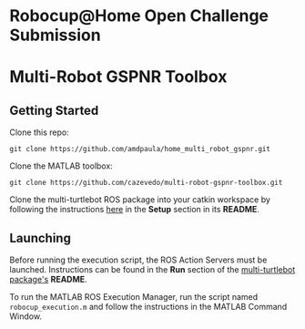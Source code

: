# Robocup@Home Open Challenge Submission 
# Multi-Robot GSPNR Toolbox

## Getting Started
Clone this repo:
```
git clone https://github.com/amdpaula/home_multi_robot_gspnr.git
``` 
Clone the MATLAB toolbox:
```
git clone https://github.com/cazevedo/multi-robot-gspnr-toolbox.git
```
Clone the multi-turtlebot ROS package into your catkin workspace by following the instructions [here](https://github.com/cazevedo/multi_turtlebot3) in the **Setup** section in its **README**.

## Launching
Before running the execution script, the ROS Action Servers must be launched. Instructions can be found in the **Run** section of the [multi-turtlebot package's](https://github.com/cazevedo/multi_turtlebot3) **README**.

To run the MATLAB ROS Execution Manager, run the script named ```robocup_execution.m``` and follow the instructions in the MATLAB Command Window.
